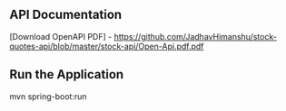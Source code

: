 ## API Documentation 
 [Download OpenAPI PDF] - https://github.com/JadhavHimanshu/stock-quotes-api/blob/master/stock-api/Open-Api.pdf.pdf 
 
## Run the Application 
mvn spring-boot:run
